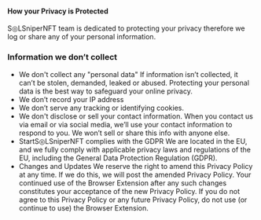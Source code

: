 <h4>How your Privacy is Protected</h4>
<p>S◎LSniperNFT team is dedicated to protecting your privacy therefore we log or share any of your personal information. </p>
<h3>Information we don’t collect</h3>
<ul>
<li>We don't collect any "personal data"
    If information isn’t collected, it can’t be stolen, demanded, leaked or abused. Protecting your personal data is the best way to safeguard your online privacy.
</li>
<li>We don’t record your IP address</li>
<li>We don’t serve any tracking or identifying cookies.</li>
<li>We don't disclose or sell your contact information.
    When you contact us via email or via social media, we’ll use your contact information to respond to you. We won’t sell or share this info with anyone else.</li>
<li>StartS◎LSniperNFT complies with the GDPR
    We are located in the EU, and we fully comply with applicable privacy laws and regulations of the EU, including the General Data Protection Regulation (GDPR).</li>
<li>Changes and Updates
    We reserve the right to amend this Privacy Policy at any time. If we do this, we will post the amended Privacy Policy. Your continued use of the Browser Extension after any such changes constitutes your acceptance of the new Privacy Policy. If you do not agree to this Privacy Policy or any future Privacy Policy, do not use (or continue to use) the Browser Extension.
</li>
</ul>
